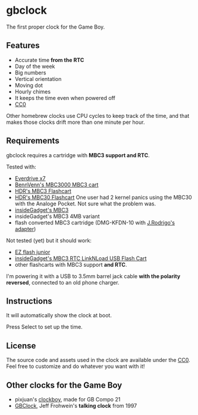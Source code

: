 # gbclock
The first proper clock for the Game Boy.

## Features
* Accurate time **from the RTC**
* Day of the week
* Big numbers
* Vertical orientation
* Moving dot
* Hourly chimes
* It keeps the time even when powered off
* [CC0](https://creativecommons.org/share-your-work/public-domain/cc0/)

Other homebrew clocks use CPU cycles to keep track of the time, and that makes those clocks drift more than one minute per hour.

## Requirements

gbclock requires a cartridge with **MBC3 support and RTC**.

Tested with:
* [Everdrive x7](https://krikzz.com/our-products/cartridges/edgbx7.html)
* [BennVenn's MBC3000 MBC3 cart](https://bennvenn.myshopify.com/products/mbc3000-rtc-gbc-cart?variant=39901988454503)
* [HDR's MBC3 Flashcart](https://github.com/HDR/MBC3-Flashcart)
* [HDR's MBC30 Flashcart](https://github.com/HDR/MBC30-Flashcart) One user had 2 kernel panics using the MBC30 with the Analoge Pocket. Not sure what the problem was.
* [insideGadget's MBC3](https://shop.insidegadgets.com/product/gameboy-2mb-32kb-fram-mbc3-with-rtc-flash-cart/) 
* insideGadget's MBC3 4MB variant
* flash converted MBC3 cartridge (DMG-KFDN-10 with [J.Rodrigo's adapter](https://www.jrodrigo.net/project/flash-memory-adapter-for-some-game-boy-cartridges/))

Not tested (yet) but it should work:
* [EZ flash junior](https://www.ezflash.cn/product/ezflash-junior/)
* [insideGadget's MBC3 RTC LinkNLoad USB Flash Cart](https://shop.insidegadgets.com/product/gameboy-mbc3-rtc-linknload-usb-flash-cart-works-with-pokemon-games-hacks-like-cc/) 
* other flashcarts with MBC3 support **and RTC**.

I'm powering it with a USB to 3.5mm barrel jack cable **with the polarity reversed**, connected to an old phone charger.

## Instructions

It will automatically show the clock at boot.

Press Select to set up the time.

## License
The source code and assets used in the clock are available under the [CC0](https://creativecommons.org/share-your-work/public-domain/cc0/). Feel free to customize and do whatever you want with it!

## Other clocks for the Game Boy
* pixjuan's [clockboy](https://github.com/pixjuan/clockboy), made for GB Compo 21​​
* [GBClock](http://www.devrs.com/gb/files/software.html), Jeff Frohwein's **talking clock** from 1997​


